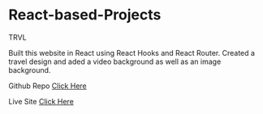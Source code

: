 # React-based-Projects

TRVL  

Built this website in React using React Hooks and React Router. Created a travel design and aded a video background as well as an image background.

Github Repo [Click Here](https://github.com/AmanpreetSingh1995/trvl-mockup-website)

Live Site [Click Here](https://trvl-mockup-website.herokuapp.com/)

